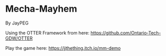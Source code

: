 # Mecha-Mayhem
By JayPEG

Using the OTTER Framework from here: https://github.com/Ontario-Tech-GDW/OTTER

Play the game here: https://jjthething.itch.io/mm-demo
